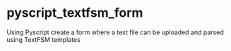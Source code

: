 # pyscript_textfsm_form
Using Pyscript create a form where a text file can be uploaded and parsed using TextFSM templates

